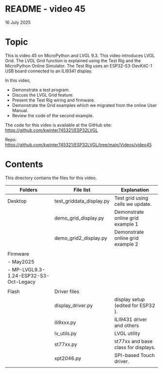 # README - video 45

16 July 2025

# Topic
This is video 45 on MicroPython and LVGL 9.3. This video introduces LVGL Grid. The LVGL Grid function is explained using the Test Rig and the MicroPython Online Simulator.  The Test Rig uses an ESP32-S3-DevKitC-1 USB board connected to an ILI9341 display.

In this video, 
 - Demonstrate a test program.
 - Discuss the LVGL Grid feature.
 - Present the Test Rig wiring and firmware.
 - Demonstrate the Grid examples which we migrated from the online User Manual.
 - Review the code of the second example.

The code for this video is available at the GitHub site:
https://github.com/kwinter745321/ESP32LVGL

Repo:
https://github.com/kwinter745321/ESP32LVGL/tree/main/Videos/video45


# Contents
This directory contains the files for this video.  

| Folders | File list | Explanation |
|---------|-----------|-------------|
| Desktop   | test_griddata_display.py | Test grid using cells we update. |
|           | demo_grid_display.py | Demonstrate online grid example 1  |
|           | demo_grid2_display.py | Demonstrate online grid example 2  |
|           |                      |                            |
| Firmware  |                      |                            |
| - May2025  |                      |                            |
| - MP-LVGL9.3-1.24-ESP32-S3-Oct-Legacy  |                      |
|           |                      |                                 |
| Flash     | Driver files         |                             |  
|           |   display_driver.py          | display setup (edited for ESP32 ).
|           |   ili9xxx.py  |  ILI9431 driver and others   |
|           |   lv_utils.py  |  LVGL utility   |
|           |   st77xx.py  |  st77xx and base class for displays.  |
|           |   xpt2046.py  |  SPI-based Touch driver.  |
|           |                      |                                                 |